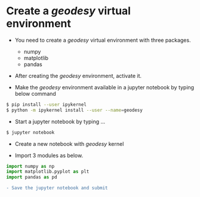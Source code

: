 # Create a *geodesy* virtual environment

* You need to create a *geodesy* virtual environment with three packages.
    - numpy
    - matplotlib
    - pandas

* After creating the *geodesy* environment, activate it.

* Make the *geodesy* environment available in a jupyter notebook by typing below command

```bash
$ pip install --user ipykernel
$ python -m ipykernel install --user --name=geodesy
```

* Start a jupyter notebook by typing ...

```bash
$ jupyter notebook
```

* Create a new notebook with *geodesy* kernel

* Import 3 modules as below.

```python
import numpy as np
import matplotlib.pyplot as plt
import pandas as pd
```

```diff
- Save the jupyter notebook and submit
```
